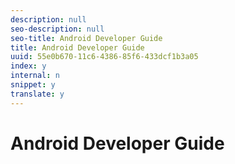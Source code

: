 ```yaml
---
description: null
seo-description: null
seo-title: Android Developer Guide
title: Android Developer Guide
uuid: 55e0b670-11c6-4386-85f6-433dcf1b3a05
index: y
internal: n
snippet: y
translate: y
---
```


# Android Developer Guide


